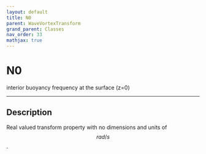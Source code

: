 ```yaml
---
layout: default
title: N0
parent: WaveVortexTransform
grand_parent: Classes
nav_order: 33
mathjax: true
---
```


#  N0

interior buoyancy frequency at the surface (z=0)


---

## Description
Real valued transform property with no dimensions and units of $$rad/s$$.

